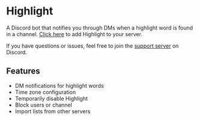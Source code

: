 # Highlight

A Discord bot that notifies you through DMs when a highlight word is found in a channel. [Click here](https://discord.com/oauth2/authorize?client_id=730101972103069795&scope=bot&permissions=8192) to add Highlight to your server.

If you have questions or issues, feel free to join the [support server](https://discord.gg/eHxvStNJb7) on Discord.

## Features
- DM notifications for highlight words
- Time zone configuration
- Temporarily disable Highlight
- Block users or channel
- Import lists from other servers
